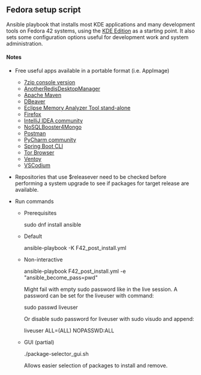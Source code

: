 ## Fedora setup script

Ansible playbook that installs most KDE applications and many development tools on
Fedora 42 systems, using the [KDE Edition](https://fedoraproject.org/kde) as a starting point.
It also sets some configuration options useful for development work and system administration.

#### Notes

- Free useful apps available in a portable format (i.e. AppImage)

  - [7zip console version](https://sourceforge.net/projects/sevenzip)
  - [AnotherRedisDesktopManager](https://github.com/qishibo/AnotherRedisDesktopManager/releases)
  - [Apache Maven](https://maven.apache.org/download.cgi)
  - [DBeaver](https://github.com/dbeaver/dbeaver/releases)
  - [Eclipse Memory Analyzer Tool stand-alone](https://www.eclipse.org/mat/downloads.php)
  - [Firefox](https://download.mozilla.org/?product=firefox-latest-ssl&os=linux64&lang=en-US)
  - [IntelliJ IDEA community](https://www.jetbrains.com/idea/download/download-thanks.html?platform=linux&code=IIC)
  - [NoSQLBooster4Mongo](https://nosqlbooster.com/downloads)
  - [Postman](https://dl.pstmn.io/download/latest/linux64)
  - [PyCharm community](https://www.jetbrains.com/pycharm/download/download-thanks.html?platform=linux&code=PCC)
  - [Spring Boot CLI](https://docs.spring.io/spring-boot/docs/current/reference/html/getting-started.html#getting-started.installing.cli)
  - [Tor Browser](https://www.torproject.org/download/)
  - [Ventoy](https://github.com/ventoy/Ventoy/releases)
  - [VSCodium](https://github.com/VSCodium/vscodium/releases)

- Repositories that use $releasever need to be checked before performing a
  system upgrade to see if packages for target release are available.

- Run commands

  - Prerequisites

    sudo dnf install ansible

  - Default

    ansible-playbook -K F42_post_install.yml

  - Non-interactive

    ansible-playbook F42_post_install.yml -e "ansible_become_pass=pwd"

    Might fail with empty sudo password like in the live session. A password can be set for the liveuser with command:

    sudo passwd liveuser

    Or disable sudo password for liveuser with sudo visudo and append:

    liveuser ALL=(ALL) NOPASSWD:ALL

  - GUI (partial)

    ./package-selector_gui.sh

    Allows easier selection of packages to install and remove.
